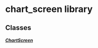 


# chart_screen library











## Classes

##### [ChartScreen](../smeup_screens_test_chart_screen/ChartScreen-class.md)



 















